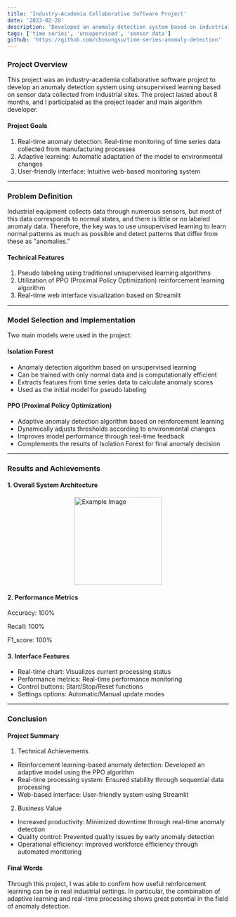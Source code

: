 ```yaml
---
title: 'Industry-Academia Collaborative Software Project'
date: '2023-02-28'
description: 'Developed an anomaly detection system based on industrial sensor data'
tags: ['time series', 'unsupervised', 'sensor data']
github: 'https://github.com/chosungsu/time-series-anomaly-detection'
---
```


### Project Overview
This project was an industry-academia collaborative software project to develop an anomaly detection system using unsupervised learning based on sensor data collected from industrial sites. The project lasted about 8 months, and I participated as the project leader and main algorithm developer.

#### Project Goals
1. Real-time anomaly detection: Real-time monitoring of time series data collected from manufacturing processes
2. Adaptive learning: Automatic adaptation of the model to environmental changes
3. User-friendly interface: Intuitive web-based monitoring system

---

### Problem Definition
Industrial equipment collects data through numerous sensors, but most of this data corresponds to normal states, and there is little or no labeled anomaly data. Therefore, the key was to use unsupervised learning to learn normal patterns as much as possible and detect patterns that differ from these as "anomalies."

#### Technical Features
1. Pseudo labeling using traditional unsupervised learning algorithms
2. Utilization of PPO (Proximal Policy Optimization) reinforcement learning algorithm
3. Real-time web interface visualization based on Streamlit

---

### Model Selection and Implementation
Two main models were used in the project:

#### Isolation Forest
- Anomaly detection algorithm based on unsupervised learning
- Can be trained with only normal data and is computationally efficient
- Extracts features from time series data to calculate anomaly scores
- Used as the initial model for pseudo labeling

#### PPO (Proximal Policy Optimization)
- Adaptive anomaly detection algorithm based on reinforcement learning
- Dynamically adjusts thresholds according to environmental changes
- Improves model performance through real-time feedback
- Complements the results of Isolation Forest for final anomaly decision

---

### Results and Achievements

#### 1. Overall System Architecture

<img src="https://velog.velcdn.com/images/devjo/post/77edf257-b927-4104-90e4-4a56907fe9cf/image.png" alt="Example Image" style="display: block; margin: 0 auto; height:200;" />

#### 2. Performance Metrics

Accuracy: 100%

Recall: 100%

F1_score: 100%

#### 3. Interface Features

- Real-time chart: Visualizes current processing status
- Performance metrics: Real-time performance monitoring
- Control buttons: Start/Stop/Reset functions
- Settings options: Automatic/Manual update modes

---

### Conclusion

#### Project Summary

1. Technical Achievements
- Reinforcement learning-based anomaly detection: Developed an adaptive model using the PPO algorithm
- Real-time processing system: Ensured stability through sequential data processing
- Web-based interface: User-friendly system using Streamlit

2. Business Value
- Increased productivity: Minimized downtime through real-time anomaly detection
- Quality control: Prevented quality issues by early anomaly detection
- Operational efficiency: Improved workforce efficiency through automated monitoring

#### Final Words

Through this project, I was able to confirm how useful reinforcement learning can be in real industrial settings. In particular, the combination of adaptive learning and real-time processing shows great potential in the field of anomaly detection.